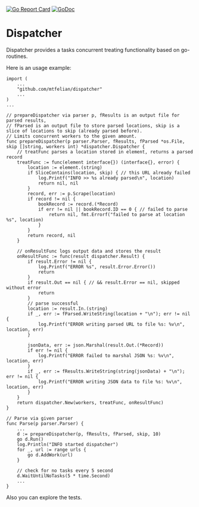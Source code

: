 [![Go Report Card](https://goreportcard.com/badge/github.com/mtfelian/dispatcher)](https://goreportcard.com/report/github.com/mtfelian/dispatcher)
[![GoDoc](https://godoc.org/github.com/mtfelian/dispatcher?status.png)](http://godoc.org/github.com/mtfelian/dispatcher)

# Dispatcher

Dispatcher provides a tasks concurrent treating functionality based
on go-routines.

Here is an usage example:

```
import (
    ...
    "github.com/mtfelian/dispatcher"
    ...
)
...

// prepareDispatcher via parser p, fResults is an output file for parsed results,
// fParsed is an output file to store parsed locations, skip is a slice of locations to skip (already parsed before).
// Limits concurrent workers to the given amount.
func prepareDispatcher(p parser.Parser, fResults, fParsed *os.File, skip []string, workers int) *dispatcher.Dispatcher {
	// treatFunc parses a location stored in element, returns a parsed record
	treatFunc := func(element interface{}) (interface{}, error) {
		location := element.(string)
		if SliceContains(location, skip) { // this URL already failed
			log.Printf("INFO >> %s already parsed\n", location)
			return nil, nil
		}
		record, err := p.Scrape(location)
		if record != nil {
			bookRecord := record.(*Record)
			if err != nil || bookRecord.ID == 0 { // failed to parse
				return nil, fmt.Errorf("failed to parse at location %s", location)
			}
		}
		return record, nil
	}

	// onResultFunc logs output data and stores the result
	onResultFunc := func(result dispatcher.Result) {
		if result.Error != nil {
			log.Printf("ERROR %s", result.Error.Error())
			return
		}
		if result.Out == nil { // && result.Error == nil, skipped without error
			return
		}
		// parse successful
		location := result.In.(string)
		if _, err := fParsed.WriteString(location + "\n"); err != nil {
			log.Printf("ERROR writing parsed URL to file %s: %v\n", location, err)
		}

		jsonData, err := json.Marshal(result.Out.(*Record))
		if err != nil {
			log.Printf("ERROR failed to marshal JSON %s: %v\n", location, err)
		}
		if _, err := fResults.WriteString(string(jsonData) + "\n"); err != nil {
			log.Printf("ERROR writing JSON data to file %s: %v\n", location, err)
		}
	}
	return dispatcher.New(workers, treatFunc, onResultFunc)
}

// Parse via given parser
func Parse(p parser.Parser) {
    ...
    d := prepareDispatcher(p, fResults, fParsed, skip, 10)
	go d.Run()
	log.Println("INFO started dispatcher")
	for _, url := range urls {
		go d.AddWork(url)
	}

	// check for no tasks every 5 second
	d.WaitUntilNoTasks(5 * time.Second)
    ...
}
```

Also you can explore the tests.